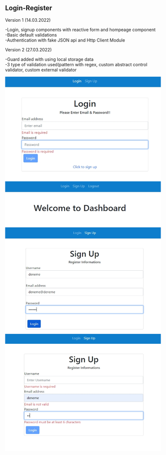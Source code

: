 <h2>Login-Register</h2>

Version 1 (14.03.2022)<br>

-Login, signup components with reactive form and hompeage component<br>
-Basic default validations<br>
-Authentication with fake JSON api and Http Client Module<br>

Version 2 (27.03.2022)<br>

-Guard added with using local storage data<br>
-3 type of validation used(pattern with regex, custom abstract control validator, custom external validator

![alt text](src/assets/Screenshot_1.jpg)
![alt text](src/assets/Screenshot_2.jpg)
![alt text](src/assets/Screenshot_3.jpg)
![alt text](src/assets/Screenshot_4.jpg)
